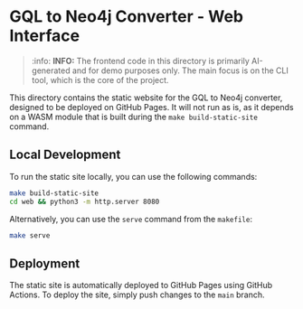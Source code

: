 # GQL to Neo4j Converter - Web Interface

> :info: **INFO:** The frontend code in this directory is primarily AI-generated and for demo purposes only.
> The main focus is on the CLI tool, which is the core of the project.

This directory contains the static website for the GQL to Neo4j converter, designed to be deployed on GitHub Pages.
It will not run as is, as it depends on a WASM module that is built during the `make build-static-site` command.

## Local Development

To run the static site locally, you can use the following commands:

```bash
make build-static-site
cd web && python3 -m http.server 8080
```

Alternatively, you can use the `serve` command from the `makefile`:

```bash
make serve
```

## Deployment

The static site is automatically deployed to GitHub Pages using GitHub Actions.
To deploy the site, simply push changes to the `main` branch.

